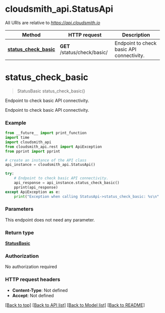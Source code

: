 # cloudsmith_api.StatusApi

All URIs are relative to *https://api.cloudsmith.io*

Method | HTTP request | Description
------------- | ------------- | -------------
[**status_check_basic**](StatusApi.md#status_check_basic) | **GET** /status/check/basic/ | Endpoint to check basic API connectivity.


# **status_check_basic**
> StatusBasic status_check_basic()

Endpoint to check basic API connectivity.

Endpoint to check basic API connectivity.

### Example 
```python
from __future__ import print_function
import time
import cloudsmith_api
from cloudsmith_api.rest import ApiException
from pprint import pprint

# create an instance of the API class
api_instance = cloudsmith_api.StatusApi()

try: 
    # Endpoint to check basic API connectivity.
    api_response = api_instance.status_check_basic()
    pprint(api_response)
except ApiException as e:
    print("Exception when calling StatusApi->status_check_basic: %s\n" % e)
```

### Parameters
This endpoint does not need any parameter.

### Return type

[**StatusBasic**](StatusBasic.md)

### Authorization

No authorization required

### HTTP request headers

 - **Content-Type**: Not defined
 - **Accept**: Not defined

[[Back to top]](#) [[Back to API list]](../README.md#documentation-for-api-endpoints) [[Back to Model list]](../README.md#documentation-for-models) [[Back to README]](../README.md)

